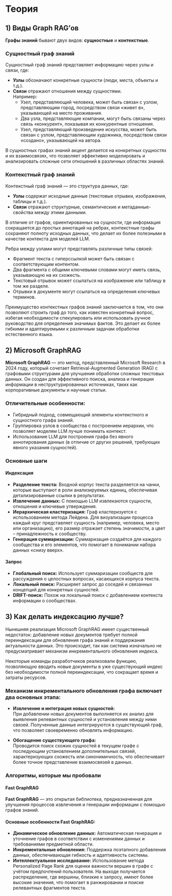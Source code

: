 # Теория

## 1) Виды Graph RAG’ов

**Графы знаний** бывают двух видов: **сущностные** и **контекстные**.

### Сущностный граф знаний
Сущностный граф знаний представляет информацию через узлы и связи, где:
- **Узлы** обозначают конкретные сущности (люди, места, объекты и т.д.).
- **Связи** отражают отношения между сущностями.  
  Например:
  - Узел, представляющий человека, может быть связан с узлом, представляющим город, посредством связи «живет в», указывающей на место проживания.
  - Два узла, представляющие компании, могут быть связаны через связь «конкурент», показывая их конкурентные отношения.
  - Узел, представляющий произведение искусства, может быть связан с узлом, представляющим художника, посредством связи «создано», указывающей на автора.

В сущностных графах знаний акцент делается на конкретных сущностях и их взаимосвязях, что позволяет эффективно моделировать и анализировать сложные сети отношений в различных областях знаний.

### Контекстный граф знаний
Контекстный граф знаний — это структура данных, где:
- **Узлы** содержат исходные данные (текстовые отрывки, изображения, таблицы и т.д.).
- **Связи** отражают структурные, семантические и метаданные-свойства между этими данными.

В отличие от графов, ориентированных на сущности, где информация сокращается до простых аннотаций на ребрах, контекстные графы сохраняют полноту исходных данных, что делает их более полезными в качестве контекста для моделей LLM.

Ребра между узлами могут представлять различные типы связей:
- Фрагмент текста с гиперссылкой может быть связан с соответствующим контентом.
- Два фрагмента с общими ключевыми словами могут иметь связь, указывающую на их схожесть.
- Текстовый отрывок может ссылаться на изображение или таблицу в том же разделе.
- Отрывки в документе могут ссылаться на определения ключевых терминов.

Преимущество контекстных графов знаний заключается в том, что они позволяют строить граф до того, как известен конкретный вопрос, избегая необходимости спекулировать или использовать ручное руководство для определения значимых фактов. Это делает их более гибкими и адаптируемыми к различным задачам обработки естественного языка.

## 2) Microsoft GraphRAG

**Microsoft GraphRAG** — это метод, представленный Microsoft Research в 2024 году, который сочетает Retrieval-Augmented Generation (RAG) с графовыми структурами для улучшения обработки сложных текстовых данных. Он создан для эффективного поиска, анализа и генерации информации в неструктурированных источниках, таких как корпоративные документы и научные статьи.

### Отличительные особенности:
- Гибридный подход, совмещающий элементы контекстного и сущностного графа знаний.
- Группировка узлов в сообщества с построением иерархии, что позволяет моделям LLM лучше понимать контекст.
- Использование LLM для построения графа без явного аннотирования данных (в отличие от других решений, требующих явного указания сущностей).

### Основные шаги
#### Индексация
- **Разделение текста:** Входной корпус текста разделяется на чанки, которые выступают в роли анализируемых единиц, обеспечивая детализированные ссылки в результатах.
- **Извлечение данных:** С помощью LLM извлекаются сущности, отношения и ключевые утверждения.
- **Иерархическая кластеризация:** Граф кластеризуется с использованием метода Лейдена. Для визуализации процесса каждый круг представляет сущность (например, человека, место или организацию), его размер отражает степень значимости, а цвет – принадлежность к сообществу.
- **Генерация суммаризации:** Суммаризация создаётся для каждого сообщества и его элементов, что помогает в понимании набора данных «снизу вверх».

#### Запрос
- **Глобальный поиск:** Использует суммаризации сообществ для рассуждения о целостных вопросах, касающихся корпуса текста.
- **Локальный поиск:** Расширяет запрос до соседей и связанных концепций для конкретных сущностей.
- **DRIFT-поиск:** Похож на локальный поиск с добавлением контекста информации о сообществах.

## 3) Как делать индексацию лучше?

Нынешняя реализация Microsoft GraphRAG имеет существенный недостаток: добавление новых документов требует полной переиндексации для обновления графа знаний и поддержания актуальности данных. Это происходит, так как система изначально не предусматривает механизм инкрементального обновления индекса.

Некоторые команды разработчиков реализовали функцию, позволяющую вводить новые документы в уже существующий индекс без необходимости полной переиндексации, что сокращает время и затраты ресурсов.

### Механизм инкрементального обновления графа включает два основных этапа:
- **Извлечение и интеграция новых сущностей:**  
  При добавлении новых документов выполняется их анализ для выявления релевантных сущностей и установления между ними связей. Полученные данные интегрируются в существующий граф, что позволяет своевременно обновлять информацию.

- **Обогащение существующего графа:**  
  Проводится поиск схожих сущностей в текущем графе с последующим установлением дополнительных связей, характеризующих схожесть или синонимичность, что обеспечивает более точное представление взаимосвязей в данных.

### Алгоритмы, которые мы пробовали
#### Fast GraphRAG
**Fast GraphRAG** — это открытая библиотека, предназначенная для улучшения процессов извлечения и генерации информации с помощью графов знаний.

#### Основные особенности Fast GraphRAG:
- **Динамическое обновление данных:** Автоматическая генерация и уточнение графов в соответствии с изменениями данных и требованиями предметной области.
- **Инкрементальные обновления:** Поддержка поэтапного добавления данных, обеспечивающая гибкость и адаптивность системы.
- **Интеллектуальное исследование:** Использование метода Personalized Page Rank для оценки важности вершин в графе с учётом предпочтений пользователя. На выходе получается распределение, где вершины, близкие к запросу, имеют более высокие значения, что помогает в ранжировании и поиске релевантных фрагментов текста.
